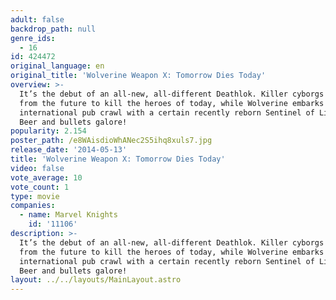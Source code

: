 ```yaml
---
adult: false
backdrop_path: null
genre_ids:
  - 16
id: 424472
original_language: en
original_title: 'Wolverine Weapon X: Tomorrow Dies Today'
overview: >-
  It’s the debut of an all-new, all-different Deathlok. Killer cyborgs have come
  from the future to kill the heroes of today, while Wolverine embarks on an
  international pub crawl with a certain recently reborn Sentinel of Liberty.
  Beer and bullets galore!
popularity: 2.154
poster_path: /e8WAisdioWhANec2S5ihq8xuls7.jpg
release_date: '2014-05-13'
title: 'Wolverine Weapon X: Tomorrow Dies Today'
video: false
vote_average: 10
vote_count: 1
type: movie
companies:
  - name: Marvel Knights
    id: '11106'
description: >-
  It’s the debut of an all-new, all-different Deathlok. Killer cyborgs have come
  from the future to kill the heroes of today, while Wolverine embarks on an
  international pub crawl with a certain recently reborn Sentinel of Liberty.
  Beer and bullets galore!
layout: ../../layouts/MainLayout.astro
---
```


